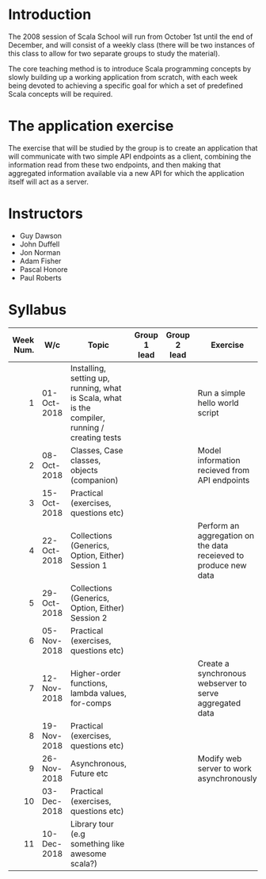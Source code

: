 Introduction
============

The 2008 session of Scala School will run from October 1st until the
end of December, and will consist of a weekly class (there will be two
instances of this class to allow for two separate groups to study the
material).

The core teaching method is to introduce Scala programming concepts by
slowly building up a working application from scratch, with each week
being devoted to achieving a specific goal for which a set of
predefined Scala concepts will be required.

The application exercise
========================

The exercise that will be studied by the group is to create an
application that will communicate with two simple API endpoints as a
client, combining the information read from these two endpoints, and
then making that aggregated information available via a new API for
which the application itself will act as a server.

Instructors
===========

+ Guy Dawson
+ John Duffell
+ Jon Norman
+ Adam Fisher
+ Pascal Honore
+ Paul Roberts

Syllabus
========

| Week Num. | W/c         | Topic                                                                                          | Group 1 lead | Group 2 lead | Exercise                                                         |
|----------:|-------------|------------------------------------------------------------------------------------------------|--------------|--------------|------------------------------------------------------------------|
|         1 | 01-Oct-2018 | Installing, setting up, running, what is Scala, what is the compiler, running / creating tests |              |              | Run a simple hello world script                                  |
|         2 | 08-Oct-2018 | Classes, Case classes, objects (companion)                                                     |              |              | Model information recieved from API endpoints                    |
|         3 | 15-Oct-2018 | Practical (exercises, questions etc)                                                           |              |              |                                                                  |
|         4 | 22-Oct-2018 | Collections (Generics, Option, Either) Session 1                                               |              |              | Perform an aggregation on the data receieved to produce new data |
|         5 | 29-Oct-2018 | Collections (Generics, Option, Either) Session 2                                               |              |              |                                                                  |
|         6 | 05-Nov-2018 | Practical (exercises, questions etc)                                                           |              |              |                                                                  |
|         7 | 12-Nov-2018 | Higher-order functions, lambda values, for-comps                                               |              |              | Create a synchronous webserver to serve aggregated data          |
|         8 | 19-Nov-2018 | Practical (exercises, questions etc)                                                           |              |              |                                                                  |
|         9 | 26-Nov-2018 | Asynchronous, Future etc                                                                       |              |              | Modify web server to work asynchronously                         |
|        10 | 03-Dec-2018 | Practical (exercises, questions etc)                                                           |              |              |                                                                  |
|        11 | 10-Dec-2018 | Library tour (e.g something like awesome scala?)                                               |              |              |                                                                  |



